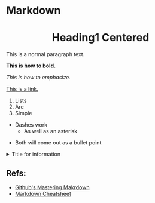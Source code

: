 
# Markdown
<h1 align="center">Heading1 Centered</h1>
This is a normal paragraph text.

**This is how to bold.**

*This is how to emphasize.*

[This is a link.](http://google.com)

1. Lists
2. Are
3. Simple

- Dashes work
  - As well as an asterisk
* Both will come out as a bullet point


<details>
  <summary>Title for information</summary>

  Information goes in here  
</details>

## Refs:
- [Github's Mastering Makrdown](https://guides.github.com/features/mastering-markdown/)
- [Markdown Cheatsheet](https://github.com/adam-p/markdown-here.wiki.git)

<!--- testing a comment -->
